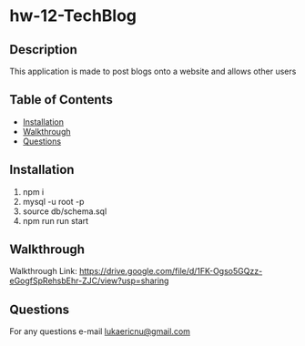 # hw-12-TechBlog

## Description

This application is made to post blogs onto a website and allows other users 

## Table of Contents

- [Installation](#installation)
- [Walkthrough](#walkthrough)
- [Questions](#questions)

## Installation

1) npm i 
2) mysql -u root -p
3) source db/schema.sql
4) npm run run start

## Walkthrough

Walkthrough Link: https://drive.google.com/file/d/1FK-Ogso5GQzz-eGogfSpRehsbEhr-ZJC/view?usp=sharing

## Questions

For any questions e-mail lukaericnu@gmail.com